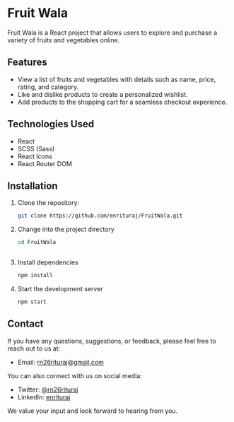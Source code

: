 # Fruit Wala

Fruit Wala is a React project that allows users to explore and purchase a variety of fruits and vegetables online.

## Features

- View a list of fruits and vegetables with details such as name, price, rating, and category.
- Like and dislike products to create a personalized wishlist.
- Add products to the shopping cart for a seamless checkout experience.

## Technologies Used

- React
- SCSS (Sass)
- React Icons
- React Router DOM

## Installation

1. Clone the repository:

   ```bash
   git clone https://github.com/enrituraj/FruitWala.git

2. Change into the project directory 
   ```bash
   cd FruitWala
  
3. Install dependencies
   ```bash 
   npm install

4. Start the development server
   ```bash
   npm start

## Contact

If you have any questions, suggestions, or feedback, please feel free to reach out to us at:

- Email: [rn26rituraj@gmail.com](mailto:rn26rituraj@gmail.com)

You can also connect with us on social media:

- Twitter: [@rn26rituraj](https://twitter.com/rn26rituraj)
- LinkedIn: [enrituraj](https://www.linkedin.com/in/enrituraj/)

We value your input and look forward to hearing from you.

